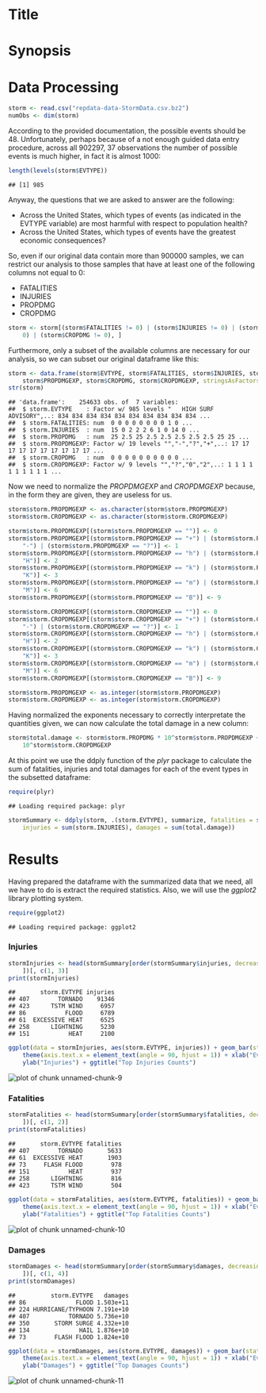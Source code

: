 Title
========================================================

# Synopsis

# Data Processing

```r
storm <- read.csv("repdata-data-StormData.csv.bz2")
numObs <- dim(storm)
```


According to the provided documentation, the possible events should be 48. Unfortunately, perhaps because of a not enough guided data entry procedure, across all 902297, 37 observations the number of possible events is much higher, in fact it is almost 1000:

```r
length(levels(storm$EVTYPE))
```

```
## [1] 985
```

Anyway, the questions that we are asked to answer are the following:

* Across the United States, which types of events (as indicated in the EVTYPE variable) are most harmful with respect to population health?
* Across the United States, which types of events have the greatest economic consequences?

So, even if our original data contain more than 900000 samples, we can restrict our analysis to those samples that have at least one of the following columns not equal to 0:
* FATALITIES
* INJURIES
* PROPDMG
* CROPDMG


```r
storm <- storm[(storm$FATALITIES != 0) | (storm$INJURIES != 0) | (storm$PROPDMG != 
    0) | (storm$CROPDMG != 0), ]
```


Furthermore, only a subset of the available columns are necessary for our analysis, so we can subset our original dataframe like this:


```r
storm <- data.frame(storm$EVTYPE, storm$FATALITIES, storm$INJURIES, storm$PROPDMG, 
    storm$PROPDMGEXP, storm$CROPDMG, storm$CROPDMGEXP, stringsAsFactors = FALSE)
str(storm)
```

```
## 'data.frame':	254633 obs. of  7 variables:
##  $ storm.EVTYPE    : Factor w/ 985 levels "   HIGH SURF ADVISORY",..: 834 834 834 834 834 834 834 834 834 834 ...
##  $ storm.FATALITIES: num  0 0 0 0 0 0 0 0 1 0 ...
##  $ storm.INJURIES  : num  15 0 2 2 2 6 1 0 14 0 ...
##  $ storm.PROPDMG   : num  25 2.5 25 2.5 2.5 2.5 2.5 2.5 25 25 ...
##  $ storm.PROPDMGEXP: Factor w/ 19 levels "","-","?","+",..: 17 17 17 17 17 17 17 17 17 17 ...
##  $ storm.CROPDMG   : num  0 0 0 0 0 0 0 0 0 0 ...
##  $ storm.CROPDMGEXP: Factor w/ 9 levels "","?","0","2",..: 1 1 1 1 1 1 1 1 1 1 ...
```


Now we need to normalize the *PROPDMGEXP* and *CROPDMGEXP* because, in the form they are given, they are useless for us.


```r
storm$storm.PROPDMGEXP <- as.character(storm$storm.PROPDMGEXP)
storm$storm.CROPDMGEXP <- as.character(storm$storm.CROPDMGEXP)

storm$storm.PROPDMGEXP[(storm$storm.PROPDMGEXP == "")] <- 0
storm$storm.PROPDMGEXP[(storm$storm.PROPDMGEXP == "+") | (storm$storm.PROPDMGEXP == 
    "-") | (storm$storm.PROPDMGEXP == "?")] <- 1
storm$storm.PROPDMGEXP[(storm$storm.PROPDMGEXP == "h") | (storm$storm.PROPDMGEXP == 
    "H")] <- 2
storm$storm.PROPDMGEXP[(storm$storm.PROPDMGEXP == "k") | (storm$storm.PROPDMGEXP == 
    "K")] <- 3
storm$storm.PROPDMGEXP[(storm$storm.PROPDMGEXP == "m") | (storm$storm.PROPDMGEXP == 
    "M")] <- 6
storm$storm.PROPDMGEXP[(storm$storm.PROPDMGEXP == "B")] <- 9

storm$storm.CROPDMGEXP[(storm$storm.CROPDMGEXP == "")] <- 0
storm$storm.CROPDMGEXP[(storm$storm.CROPDMGEXP == "+") | (storm$storm.CROPDMGEXP == 
    "-") | (storm$storm.CROPDMGEXP == "?")] <- 1
storm$storm.CROPDMGEXP[(storm$storm.CROPDMGEXP == "h") | (storm$storm.CROPDMGEXP == 
    "H")] <- 2
storm$storm.CROPDMGEXP[(storm$storm.CROPDMGEXP == "k") | (storm$storm.CROPDMGEXP == 
    "K")] <- 3
storm$storm.CROPDMGEXP[(storm$storm.CROPDMGEXP == "m") | (storm$storm.CROPDMGEXP == 
    "M")] <- 6
storm$storm.CROPDMGEXP[(storm$storm.CROPDMGEXP == "B")] <- 9

storm$storm.PROPDMGEXP <- as.integer(storm$storm.PROPDMGEXP)
storm$storm.CROPDMGEXP <- as.integer(storm$storm.CROPDMGEXP)
```


Having normalized the exponents necessary to correctly interpretate the quantities given, we can now calculate the total damage in a new column:


```r
storm$total.damage <- storm$storm.PROPDMG * 10^storm$storm.PROPDMGEXP + storm$storm.CROPDMG * 
    10^storm$storm.CROPDMGEXP
```


At this point we use the ddply function of the *plyr* package to calculate the sum of fatalities, injuries and total damages for each of the event types in the subsetted dataframe:

```r
require(plyr)
```

```
## Loading required package: plyr
```

```r
stormSummary <- ddply(storm, .(storm.EVTYPE), summarize, fatalities = sum(storm.FATALITIES), 
    injuries = sum(storm.INJURIES), damages = sum(total.damage))
```




# Results
Having prepared the dataframe with the summarized data that we need, all we have to do is extract the required statistics.
Also, we will use the *ggplot2* library plotting system.


```r
require(ggplot2)
```

```
## Loading required package: ggplot2
```


### Injuries


```r
stormInjuries <- head(stormSummary[order(stormSummary$injuries, decreasing = TRUE), 
    ])[, c(1, 3)]
print(stormInjuries)
```

```
##       storm.EVTYPE injuries
## 407        TORNADO    91346
## 423      TSTM WIND     6957
## 86           FLOOD     6789
## 61  EXCESSIVE HEAT     6525
## 258      LIGHTNING     5230
## 151           HEAT     2100
```

```r
ggplot(data = stormInjuries, aes(storm.EVTYPE, injuries)) + geom_bar(stat = "identity") + 
    theme(axis.text.x = element_text(angle = 90, hjust = 1)) + xlab("Event type") + 
    ylab("Injuries") + ggtitle("Top Injuries Counts")
```

![plot of chunk unnamed-chunk-9](figure/unnamed-chunk-9.png) 


### Fatalities


```r
stormFatalities <- head(stormSummary[order(stormSummary$fatalities, decreasing = TRUE), 
    ])[, c(1, 2)]
print(stormFatalities)
```

```
##       storm.EVTYPE fatalities
## 407        TORNADO       5633
## 61  EXCESSIVE HEAT       1903
## 73     FLASH FLOOD        978
## 151           HEAT        937
## 258      LIGHTNING        816
## 423      TSTM WIND        504
```

```r
ggplot(data = stormFatalities, aes(storm.EVTYPE, fatalities)) + geom_bar(stat = "identity") + 
    theme(axis.text.x = element_text(angle = 90, hjust = 1)) + xlab("Event type") + 
    ylab("Fatalities") + ggtitle("Top Fatalities Counts")
```

![plot of chunk unnamed-chunk-10](figure/unnamed-chunk-10.png) 


### Damages

```r
stormDamages <- head(stormSummary[order(stormSummary$damages, decreasing = TRUE), 
    ])[, c(1, 4)]
print(stormDamages)
```

```
##          storm.EVTYPE   damages
## 86              FLOOD 1.503e+11
## 224 HURRICANE/TYPHOON 7.191e+10
## 407           TORNADO 5.736e+10
## 350       STORM SURGE 4.332e+10
## 134              HAIL 1.876e+10
## 73        FLASH FLOOD 1.824e+10
```

```r
ggplot(data = stormDamages, aes(storm.EVTYPE, damages)) + geom_bar(stat = "identity") + 
    theme(axis.text.x = element_text(angle = 90, hjust = 1)) + xlab("Event type") + 
    ylab("Damages") + ggtitle("Top Damages Counts")
```

![plot of chunk unnamed-chunk-11](figure/unnamed-chunk-11.png) 

